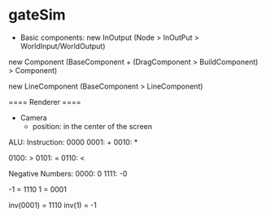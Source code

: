 # gateSim


- Basic components:
new InOutput (Node > InOutPut > WorldInput/WorldOutput)


new Component (BaseComponent + (DragComponent > BuildComponent) > Component)


new LineComponent (BaseComponent > LineComponent)









==== Renderer ====
- Camera
	- position: in the center of the screen










ALU:
Instruction: 0000
0001: +
0010: *

0100: >
0101: =
0110: <






Negative Numbers:
0000: 0
1111: -0

-1 = 1110
1 = 0001


inv(0001) 	= 1110
inv(1) 		= -1








